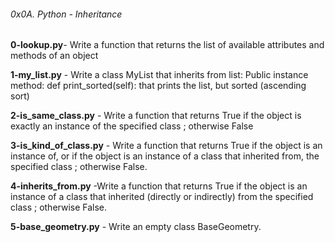 ###### 0x0A. Python - Inheritance

**0-lookup.py**- Write a function that returns the list of available attributes and methods of an object

**1-my_list.py** - Write a class MyList that inherits from list:
Public instance method: def print_sorted(self): that prints the list, but sorted (ascending sort)

**2-is_same_class.py** - Write a function that returns True if the object is exactly an instance of the specified class ; otherwise False

**3-is_kind_of_class.py** - Write a function that returns True if the object is an instance of, or if the object is an instance of a class that inherited from, the specified class ; otherwise False.

**4-inherits_from.py** -Write a function that returns True if the object is an instance of a class that inherited (directly or indirectly) from the specified class ; otherwise False.

**5-base_geometry.py** - Write an empty class BaseGeometry.

